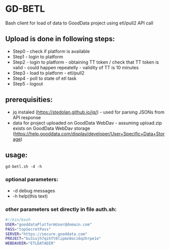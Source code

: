 # GD-BETL
Bash client for load of data to GoodData project using etl/pull2 API call

## Upload is done in following steps:

 * Step0 - check if platform is available
 * Step1 - login to platform
 * Step2 - login to platform - obtaining TT token / check that TT token is valid - could happen repeatelly - validity of TT is 10 minutes
 * Step3 - load to platform - etl/pull2
 * Step4 - poll to state of etl task
 * Step5 - logout

## prerequisities: 

 * jq instaled (https://stedolan.github.io/jq/) - used for parsing JSONs from API response
 * data for project uploaded on GoodData WebDav - assuming upload.zip exists on GoodData WebDav storage (https://help.gooddata.com/display/developer/User+Specific+Data+Storage)

## usage:

 ```gd-betl.sh -d -h```

### optional parameters:

 * -d debug messages
 * -h help(this text)

### other parameters set directly in file auth.sh:

```bash
#!/bin/bash
USER="gooddataPlatformUser@domain.com"
PASS="topSecretPass"
SERVER="https://secure.gooddata.com"
PROJECT="bu3iujh7qihft0lipmz8oci6qzhrpe1e"
WEBDAVDIR="ETLDATADIR"
```
